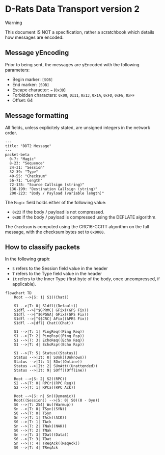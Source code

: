 # D-Rats Data Transport version 2

> [!WARNING]
> This document IS NOT a specification, rather a scratchbook which details how messages are encoded.

## Message yEncoding
Prior to being sent, the messages are yEncoded with the following parameters:
  * Begin marker: `[SOB]`
  * End marker: `[SOB]`
  * Escape character: `=` (`0x3D`)
  * Forbidden characters: `0x00`, `0x11`, `0x13`, `0x1A`, `0xFD`, `0xFE`, `0xFF`
  * Offset: 64

## Message formatting

All fields, unless explicitely stated, are unsigned integers in the network order.

```mermaid
---
title: "DDT2 Message"
---
packet-beta
  0-7: "Magic"
  8-23: "Sequence"
  24-31: "Session"
  32-39: "Type"
  40-55: "Checksum"
  56-71: "Length"
  72-135: "Source Callsign (string)"
  136-199: "Destination Callsign (string)"
  200-223: "Body / Payload (variable length)"
```

The `Magic` field holds either of the following value:
  * `0x22` if the body / payload is not compressed.
  * `0xDD` if the body / payload is compressed using the DEFLATE algorithm.

The `Checksum` is computed using the CRC16-CCITT algorithm on the full message, with the checksum bytes set to `0x0000`. 

## How to classify packets

In the following graph:
  * `S` refers to the Session field value in the header
  * `T` refers to the Type field value in the header
  * `It` refers to the Inner Type (first byte of the body, once uncompressed, if applicable).

```mermaid
flowchart TD
    Root -->|S: 1| S1((Chat))

    S1 -->|T: 0| S1dfl((Default))
    S1dfl -->|^$GPRMC| GFix((GPS Fix))
    S1dfl -->|^$GPGGA| GFix((GPS Fix))
    S1dfl -->|^$$CRC| AFix((APRS Fix))
    S1dfl -->|dfl| Chat((Chat))

    S1 -->|T: 1| PingReq((Ping Req))
    S1 -->|T: 2| PingRsp((Ping Rsp))
    S1 -->|T: 3| EchoReq((Echo Req))
    S1 -->|T: 4| EchoRsp((Echo Rsp))

    S1 -->|T: 5| Status((Status))
    Status -->|It: 0| SUnk((Unknown))
    Status -->|It: 1| SOn((Online))
    Status -->|It: 2| SUnAtt((Unattended))
    Status -->|It: 9| SOff((Offline))

    Root -->|S: 2| S2((RPC))
    S2 -->|T: 0| RPCr((RPC Req))
    S2 -->|T: 1| RPCa((RPC Ack))

    Root -->|S: n| Sn((Dynamic))
    Root((Session)) -->|S: 0| S0((0 - Dyn))
    S0 -->|T: 254| Wu((Warmup))
    Sn -->|T: 0| TSyn((SYN))
    S0 -->|T: 0| TSyn
    Sn -->|T: 1| TAck((ACK))
    S0 -->|T: 1| TAck
    Sn -->|T: 2| TNak((NAK))
    S0 -->|T: 2| TNak
    Sn -->|T: 3| TDat((Data))
    S0 -->|T: 3| TDat
    Sn -->|T: 4| TReqAck((ReqAck))
    S0 -->|T: 4| TReqAck
```

